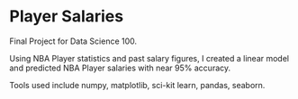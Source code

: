 # Player Salaries

Final Project for Data Science 100.

Using NBA Player statistics and past salary figures, I created a linear model and predicted NBA Player salaries with near 95% accuracy.

Tools used include numpy, matplotlib, sci-kit learn, pandas, seaborn.

